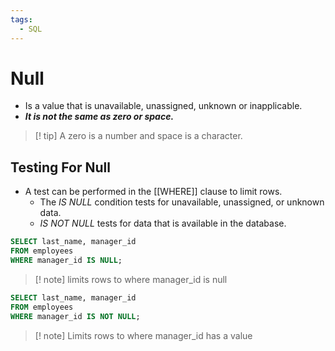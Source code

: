 ```yaml
---
tags:
  - SQL
---
```

# Null
- Is a value that is unavailable, unassigned, unknown or inapplicable.
- ***It is not the same as zero or space.*** 
> [! tip] A zero is a number and space is a character.

## Testing For Null
- A test can be performed in the [[WHERE]] clause to limit rows.
	- The *IS NULL* condition tests for unavailable, unassigned, or unknown data.
	- *IS NOT NULL* tests for data that is available in the database.

```SQL
SELECT last_name, manager_id 
FROM employees
WHERE manager_id IS NULL;
```
> [! note] limits rows to where manager_id is null


```SQL
SELECT last_name, manager_id
FROM employees
WHERE manager_id IS NOT NULL;
```
> [! note] Limits rows to where manager_id has a value



